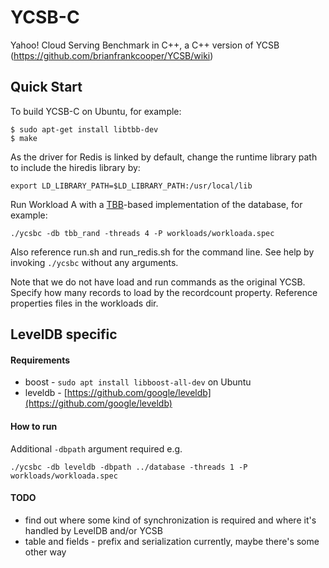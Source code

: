 # YCSB-C

Yahoo! Cloud Serving Benchmark in C++, a C++ version of YCSB (https://github.com/brianfrankcooper/YCSB/wiki)

## Quick Start

To build YCSB-C on Ubuntu, for example:

```
$ sudo apt-get install libtbb-dev
$ make
```

As the driver for Redis is linked by default, change the runtime library path
to include the hiredis library by:
```
export LD_LIBRARY_PATH=$LD_LIBRARY_PATH:/usr/local/lib
```

Run Workload A with a [TBB](https://www.threadingbuildingblocks.org)-based
implementation of the database, for example:
```
./ycsbc -db tbb_rand -threads 4 -P workloads/workloada.spec
```
Also reference run.sh and run\_redis.sh for the command line. See help by
invoking `./ycsbc` without any arguments.

Note that we do not have load and run commands as the original YCSB. Specify
how many records to load by the recordcount property. Reference properties
files in the workloads dir.

## LevelDB specific

#### Requirements

- boost - `sudo apt install libboost-all-dev` on Ubuntu
- leveldb - [https://github.com/google/leveldb](https://github.com/google/leveldb)

#### How to run

Additional `-dbpath` argument required e.g.

`./ycsbc -db leveldb -dbpath ../database -threads 1 -P workloads/workloada.spec`

#### TODO

- find out where some kind of synchronization is required and where it's handled by LevelDB and/or YCSB
- table and fields - prefix and serialization currently, maybe there's some other way
